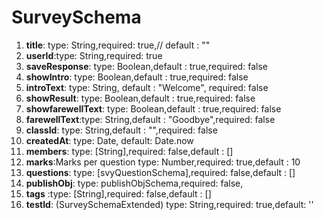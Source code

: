 
# SurveySchema

 1.  <b>title</b>: type: String,required: true,// default : ""
 2.  <b>userId</b>:type: String,required: true 
 3.  <b>saveResponse</b>: type: Boolean,default : true,required: false
 3.  <b>showIntro</b>: type: Boolean,default : true,required: false
 3.  <b>introText</b>: type: String, default : "Welcome", required: false
 3.  <b>showResult</b>: type: Boolean,default : true,required: false
 3.  <b>showfarewellText</b>: type: Boolean,default : true,required: false
 3.  <b>farewellText</b>:type: String,default : "Goodbye",required: false
 3.  <b>classId</b>: type: String,default : "",required: false
 3.  <b>createdAt</b>: type: Date, default: Date.now
 3.  <b>members</b>: type: [String],required: false,default : []
 3.  <b>marks</b>:Marks per question type: Number,required: true,default : 10
 3.  <b>questions</b>: type: [svyQuestionSchema],required: false,default : []
 3.  <b>publishObj</b>: type: publishObjSchema,required: false,
 3.  <b>tags</b> :type: [String],required: false,default : []
 3.  <b>testId</b>: (SurveySchemaExtended) type: String,required: true,default: ''
